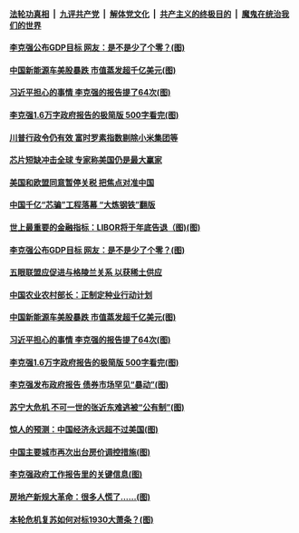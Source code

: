 ####  [法轮功真相](../../../../basic/blob/master/README.md?t=03071831) &nbsp;|&nbsp; [九评共产党](../../../../9ping.md/blob/master/README.md?t=03071831) &nbsp;|&nbsp; [解体党文化](../../../../jtdwh.md/blob/master/README.md?t=03071831)  &nbsp;|&nbsp; [共产主义的终极目的](../../../../gczydzjmd.md/blob/master/README.md?t=03071831) &nbsp;|&nbsp; [魔鬼在统治我们的世界](../../../../mgztzwmdsj.md/blob/master/README.md?t=03071831) 



#### [李克强公布GDP目标 网友：是不是少了个零？(图)](../pages/p5/964686.md?t=03071831) 

#### [中国新能源车美股暴跌 市值蒸发超千亿美元(图)](../pages/p5/964685.md?t=03071831) 

#### [习近平担心的事情 李克强的报告提了64次(图)](../pages/p5/964640.md?t=03071831) 

#### [李克强1.6万字政府报告的极简版 500字看完(图)](../pages/p5/964614.md?t=03071831) 


#### [川普行政令仍有效 富时罗素指数剔除小米集团等](../pages/p5/964700.md?t=03071831) 

#### [芯片短缺冲击全球 专家称美国仍是最大赢家](../pages/p5/964699.md?t=03071831) 

#### [美国和欧盟同意暂停关税 把焦点对准中国](../pages/p5/964698.md?t=03071831) 

#### [中国千亿“芯骗”工程落幕 “大炼钢铁”翻版](../pages/p5/964697.md?t=03071831) 


#### [世上最重要的金融指标：LIBOR将于年底告退（图)(图)](../pages/p5/964663.md?t=03071831) 

#### [李克强公布GDP目标 网友：是不是少了个零？(图)](../pages/p5/964686.md?t=03071831) 

#### [五眼联盟应促进与格陵兰关系 以获稀土供应](../pages/p5/964688.md?t=03071831) 

#### [中国农业农村部长：正制定种业行动计划](../pages/p5/964687.md?t=03071831) 

#### [中国新能源车美股暴跌 市值蒸发超千亿美元(图)](../pages/p5/964685.md?t=03071831) 

#### [习近平担心的事情 李克强的报告提了64次(图)](../pages/p5/964640.md?t=03071831) 

#### [李克强1.6万字政府报告的极简版 500字看完(图)](../pages/p5/964614.md?t=03071831) 

#### [李克强发布政府报告 债券市场罕见“暴动”(图)](../pages/p5/964611.md?t=03071831) 

#### [苏宁大危机 不可一世的张近东难逃被“公有制”(图)](../pages/p5/964536.md?t=03071831) 

#### [惊人的预测：中国经济永远超不过美国(图)](../pages/p5/964604.md?t=03071831) 

#### [中国主要城市再次出台房价调控措施(图)](../pages/p5/964532.md?t=03071831) 

#### [李克强政府工作报告里的关键信息(图)](../pages/p5/964601.md?t=03071831) 

#### [房地产新规大革命：很多人慌了……(图)](../pages/p5/964547.md?t=03071831) 

#### [本轮危机复苏如何对标1930大萧条？(图)](../pages/p5/964542.md?t=03071831) 

